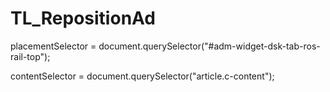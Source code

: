 # TL_RepositionAd

placementSelector = document.querySelector("#adm-widget-dsk-tab-ros-rail-top");

contentSelector = document.querySelector("article.c-content");
